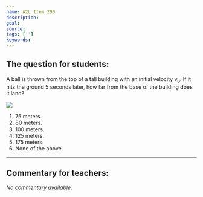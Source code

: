 ```yaml
---
name: A2L Item 290
description: 
goal: 
source: 
tags: ['']
keywords: 
---
```


## The question for students:

A ball is thrown from the top of a tall building with an initial
velocity v<sub>o</sub>. If it hits the ground 5 seconds later, how far
from the base of the building does it land? <div class="img-right"><img
src="/files/Item290_fig1.gif" /></div>

1. 75 meters.
2. 80 meters.
3. 100 meters.
4. 125 meters.
5. 175 meters.
6. None of the above.


<hr/>

## Commentary for teachers:

_No commentary available._
